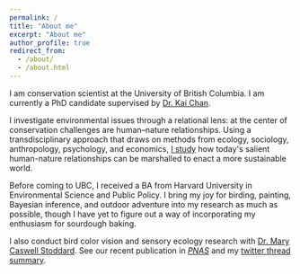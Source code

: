 ```yaml
---
permalink: /
title: "About me"
excerpt: "About me"
author_profile: true
redirect_from: 
  - /about/
  - /about.html
---
```

I am conservation scientist at the University of British Columbia. I am currently a PhD candidate supervised by [Dr. Kai Chan](https://chanslab.ires.ubc.ca/).

<!--- Human lifestyles are evolving. We're living in cities and relying on new technologies. We're interacting with friends and family differently, and working and playing differently. All of these changes are reshaping the relationships that we build with nature. Unfortunately, conservation efforts often fail to harness these new relationships, stifling ordinary people's conservation action. -->

I investigate environmental issues through a relational lens:  at the center of conservation challenges are human–nature relationships. Using a transdisciplinary approach that draws on methods from ecology, sociology, anthropology, psychology, and economics, [I study](eyster.com/research) how today's salient human-nature relationships can be marshalled to enact a more sustainable world.  

Before coming to UBC, I received a BA from Harvard University in Environmental Science and Public Policy. I bring my joy for birding, painting, Bayesian inference, and outdoor adventure into my research as much as possible, though I have yet to figure out a way of incorporating my enthusiasm for sourdough baking.

I also conduct bird color vision and sensory ecology research with [Dr. Mary Caswell Stoddard](https://www.marycstoddard.com/). See our recent publication in [*PNAS*](https://www.pnas.org/content/early/2020/06/09/1919377117) and my [twitter thread summary](https://twitter.com/HaroldEyster/status/1272627047861415936).  